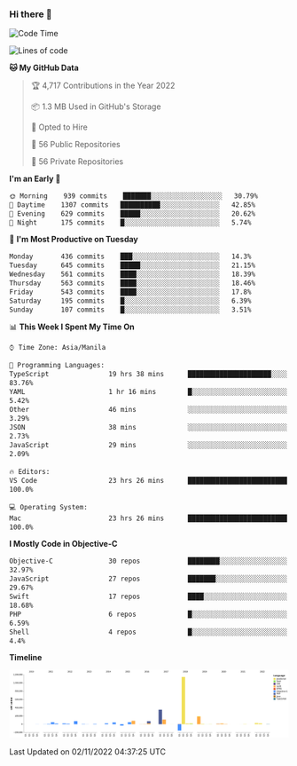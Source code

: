 ### Hi there 👋

<!--START_SECTION:waka-->
![Code Time](http://img.shields.io/badge/Code%20Time-3%2C269%20hrs%2013%20mins-blue)

![Lines of code](https://img.shields.io/badge/From%20Hello%20World%20I%27ve%20Written-2%20Million%20lines%20of%20code-blue)

**🐱 My GitHub Data** 

> 🏆 4,717 Contributions in the Year 2022
 > 
> 📦 1.3 MB Used in GitHub's Storage 
 > 
> 💼 Opted to Hire
 > 
> 📜 56 Public Repositories 
 > 
> 🔑 56 Private Repositories  
 > 
**I'm an Early 🐤** 

```text
🌞 Morning    939 commits    ███████░░░░░░░░░░░░░░░░░░   30.79% 
🌆 Daytime    1307 commits   ██████████░░░░░░░░░░░░░░░   42.85% 
🌃 Evening    629 commits    █████░░░░░░░░░░░░░░░░░░░░   20.62% 
🌙 Night      175 commits    █░░░░░░░░░░░░░░░░░░░░░░░░   5.74%

```
📅 **I'm Most Productive on Tuesday** 

```text
Monday       436 commits    ███░░░░░░░░░░░░░░░░░░░░░░   14.3% 
Tuesday      645 commits    █████░░░░░░░░░░░░░░░░░░░░   21.15% 
Wednesday    561 commits    ████░░░░░░░░░░░░░░░░░░░░░   18.39% 
Thursday     563 commits    ████░░░░░░░░░░░░░░░░░░░░░   18.46% 
Friday       543 commits    ████░░░░░░░░░░░░░░░░░░░░░   17.8% 
Saturday     195 commits    █░░░░░░░░░░░░░░░░░░░░░░░░   6.39% 
Sunday       107 commits    █░░░░░░░░░░░░░░░░░░░░░░░░   3.51%

```


📊 **This Week I Spent My Time On** 

```text
⌚︎ Time Zone: Asia/Manila

💬 Programming Languages: 
TypeScript               19 hrs 38 mins      █████████████████████░░░░   83.76% 
YAML                     1 hr 16 mins        █░░░░░░░░░░░░░░░░░░░░░░░░   5.42% 
Other                    46 mins             ░░░░░░░░░░░░░░░░░░░░░░░░░   3.29% 
JSON                     38 mins             ░░░░░░░░░░░░░░░░░░░░░░░░░   2.73% 
JavaScript               29 mins             ░░░░░░░░░░░░░░░░░░░░░░░░░   2.09%

🔥 Editors: 
VS Code                  23 hrs 26 mins      █████████████████████████   100.0%

💻 Operating System: 
Mac                      23 hrs 26 mins      █████████████████████████   100.0%

```

**I Mostly Code in Objective-C** 

```text
Objective-C              30 repos            ████████░░░░░░░░░░░░░░░░░   32.97% 
JavaScript               27 repos            ███████░░░░░░░░░░░░░░░░░░   29.67% 
Swift                    17 repos            ████░░░░░░░░░░░░░░░░░░░░░   18.68% 
PHP                      6 repos             █░░░░░░░░░░░░░░░░░░░░░░░░   6.59% 
Shell                    4 repos             █░░░░░░░░░░░░░░░░░░░░░░░░   4.4%

```


**Timeline**

![Chart not found](https://raw.githubusercontent.com/rad182/rad182/main/charts/bar_graph.png) 


 Last Updated on 02/11/2022 04:37:25 UTC
<!--END_SECTION:waka-->


<!--
**rad182/rad182** is a ✨ _special_ ✨ repository because its `README.md` (this file) appears on your GitHub profile.

Here are some ideas to get you started:

- 🔭 I’m currently working on ...
- 🌱 I’m currently learning ...
- 👯 I’m looking to collaborate on ...
- 🤔 I’m looking for help with ...
- 💬 Ask me about ...
- 📫 How to reach me: ...
- 😄 Pronouns: ...
- ⚡ Fun fact: ...
-->
